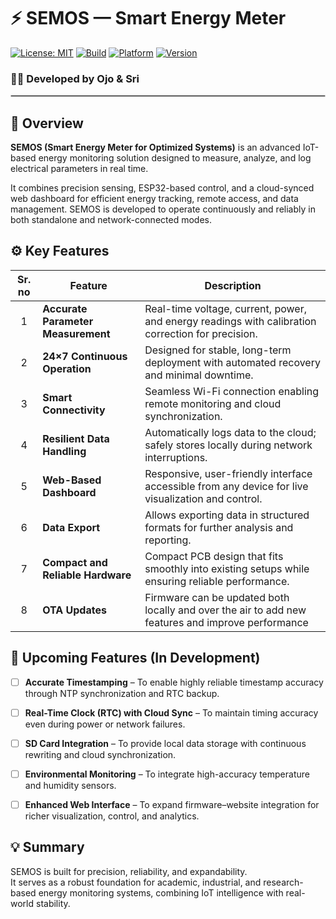 # ⚡ SEMOS — Smart Energy Meter  
[![License: MIT](https://img.shields.io/badge/License-MIT-green.svg)](LICENSE)
[![Build](https://img.shields.io/badge/Build-Stable-blue.svg)]()
[![Platform](https://img.shields.io/badge/Platform-ESP32-orange.svg)]()
[![Version](https://img.shields.io/badge/Version-2.2-lightgrey.svg)]()

### 👩‍🔬 Developed by **Ojo & Sri**

<hr style="border:0.3px solid #ccc;"/>

## 📘 Overview  
**SEMOS (Smart Energy Meter for Optimized Systems)** is an advanced IoT-based energy monitoring solution designed to measure, analyze, and log electrical parameters in real time.  

It combines precision sensing, ESP32-based control, and a cloud-synced web dashboard for efficient energy tracking, remote access, and data management. SEMOS is developed to operate continuously and reliably in both standalone and network-connected modes.


## ⚙️ Key Features  

| Sr. no | Feature | Description |
|:--------:|----------|--------------|
| 1 | **Accurate Parameter Measurement** | Real-time voltage, current, power, and energy readings with calibration correction for precision. |
| 2 | **24×7 Continuous Operation** | Designed for stable, long-term deployment with automated recovery and minimal downtime. |
| 3 | **Smart Connectivity** | Seamless Wi-Fi connection enabling remote monitoring and cloud synchronization. |
| 4 | **Resilient Data Handling** | Automatically logs data to the cloud; safely stores locally during network interruptions. |
| 5 | **Web-Based Dashboard** | Responsive, user-friendly interface accessible from any device for live visualization and control. |
| 6 | **Data Export** | Allows exporting data in structured formats for further analysis and reporting. |
| 7 | **Compact and Reliable Hardware** | Compact PCB design that fits smoothly into existing setups while ensuring reliable performance.
| 8 | **OTA Updates** | Firmware can be updated both locally and over the air to add new features and improve performance |



## 🧩 Upcoming Features (In Development)

- [ ] **Accurate Timestamping** – To enable highly reliable timestamp accuracy through NTP synchronization and RTC backup.  
- [ ] **Real-Time Clock (RTC) with Cloud Sync** – To maintain timing accuracy even during power or network failures.  
- [ ] **SD Card Integration** – To provide local data storage with continuous rewriting and cloud synchronization.  
- [ ] **Environmental Monitoring** – To integrate high-accuracy temperature and humidity sensors.  
- [ ] **Enhanced Web Interface** – To expand firmware–website integration for richer visualization, control, and analytics.



## 💡 Summary  
SEMOS is built for precision, reliability, and expandability.  
It serves as a robust foundation for academic, industrial, and research-based energy monitoring systems, combining IoT intelligence with real-world stability.
